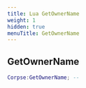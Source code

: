 ```yaml
---
title: Lua GetOwnerName
weight: 1
hidden: true
menuTitle: GetOwnerName
---
```

## GetOwnerName
```lua
Corpse:GetOwnerName; -- 
```